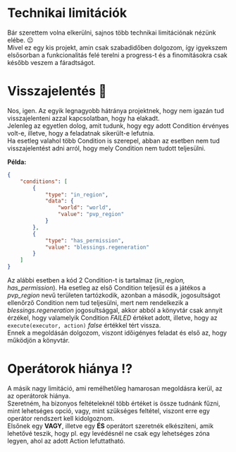 # Technikai limitációk
Bár szerettem volna elkerülni, sajnos több technikai limitációnak nézünk elébe. 😐  
Mivel ez egy kis projekt, amin csak szabadidőben dolgozom, így igyekszem elsősorban a funkcionalitás felé terelni a progress-t és a finomításokra csak később veszem a fáradtságot.  

# Visszajelentés 📢
Nos, igen. Az egyik legnagyobb hátránya projektnek, hogy nem igazán tud visszajelenteni azzal kapcsolatban, hogy ha elakadt.  
Jelenleg az egyetlen dolog, amit tudunk, hogy egy adott Condition érvényes volt-e, illetve, hogy a feladatnak sikerült-e lefutnia.  
Ha esetleg valahol több Condition is szerepel, abban az esetben nem tud visszajelentést adni arról, hogy mely Condition nem tudott teljesülni.  

**Példa:**
```json
{
    "conditions": [
        {
            "type": "in_region",
            "data": {
                "world": "world",
                "value": "pvp_region"
            }
        },
        {
            "type": "has_permission",
            "value": "blessings.regeneration"
        }
    ]
}
```
Az alábbi esetben a kód 2 Condition-t is tartalmaz (_in_region, has_permission_). Ha esetleg az első Condition teljesül és a játékos a _pvp_region_ nevű területen tartózkodik,
azonban a második, jogosultságot ellenőrző Condition nem tud teljesülni, mert nem rendelkezik a _blessings.regeneration_ jogosultsággal, akkor abból a könyvtár csak annyit érzékel, hogy valamelyik Condition _FAILED_ értéket adott,
illetve, hogy az ``execute(executor, action)`` _false_ értékkel tért vissza.  
Ennek a megoldásán dolgozom, viszont időigényes feladat és első az, hogy működjön a könyvtár.  


# Operátorok hiánya ⁉
A másik nagy limitáció, ami remélhetőleg hamarosan megoldásra kerül, az az operátorok hiánya.  
Szeretném, ha bizonyos feltételeknél több értéket is össze tudnánk fűzni, mint lehetséges opció, vagy, mint szükséges feltétel, viszont erre egy operátor rendszert kell kidolgoznom.  
Elsőnek egy **VAGY**, illetve egy **ÉS** operátort szeretnék elkészíteni, amik lehetővé teszik, hogy pl. egy levédésnél ne csak egy lehetséges zóna legyen, ahol az adott Action lefuttatható.  


